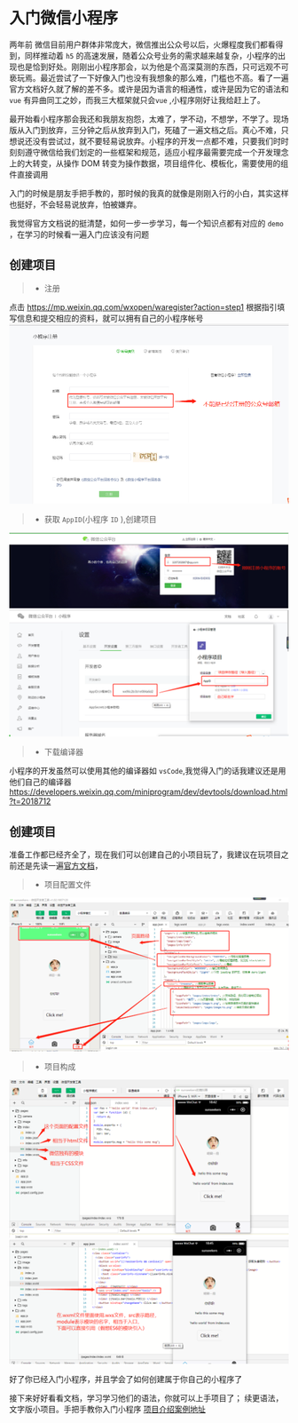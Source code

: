 #  入门微信小程序
两年前
微信目前用户群体非常庞大，微信推出公众号以后，火爆程度我们都看得到，同样推动着 `h5` 的高速发展，随着公众号业务的需求越来越复杂，小程序的出现也是恰到好处。刚刚出小程序那会，以为他是个高深莫测的东西，只可远观不可亵玩焉。最近尝试了一下好像入门也没有我想象的那么难，门槛也不高。看了一遍官方文档好久就了解的差不多。或许是因为语言的相通性，或许是因为它的语法和 `vue` 有异曲同工之妙，而我三大框架就只会`vue` ,小程序刚好让我给赶上了。

最开始看小程序那会我还和我朋友抱怨，太难了，学不动，不想学，不学了。现场版从入门到放弃，三分钟之后从放弃到入门，死磕了一遍文档之后。真心不难，只想说还没有尝试过，就不要轻易说放弃。小程序的开发一点都不难，只要我们时时刻刻遵守微信给我们划定的一些框架和规范，适应小程序最需要完成一个开发理念上的大转变，从操作 DOM 转变为操作数据，项目组件化、模板化，需要使用的组件直接调用

入门的时候是朋友手把手教的，那时候的我真的就像是刚刚入行的小白，其实这样也挺好，不会轻易说放弃，怕被嫌弃。

我觉得官方文档说的挺清楚，如何一步一步学习，每一个知识点都有对应的 `demo` ，在学习的时候看一遍入门应该没有问题

## 创建项目
>* 注册
>
点击 https://mp.weixin.qq.com/wxopen/waregister?action=step1 根据指引填写信息和提交相应的资料，就可以拥有自己的小程序帐号
<img src="image/register.png">

>* 获取 `AppID`(小程序 `ID` ),创建项目

<img src="image/logon.png">
<img src="image/project.png">

>* 下载编译器

小程序的开发虽然可以使用其他的编译器如 `vsCode`,我觉得入门的话我建议还是用他们自己的编译器
https://developers.weixin.qq.com/miniprogram/dev/devtools/download.html?t=2018712

## 创建项目
准备工作都已经齐全了，现在我们可以创建自己的小项目玩了，我建议在玩项目之前还是先读一遍[官方文档](https://developers.weixin.qq.com/miniprogram/dev/framework/MINA.html)，

>* 项目配置文件

<img src='image/appJson.png'>

 >* 项目构成

 <img src='image/index.png'>
 <img src='image/wxs.png'>

好了你已经入门小程序，并且学会了如何创建属于你自己的小程序了

接下来好好看看文档，学习学习他们的语法，你就可以上手项目了；
续更语法，文字版小项目。手把手教你入门小程序
[项目介绍案例地址](https://github.com/sunseekers/WeChatProject/tree/master/demo/sunseekers)